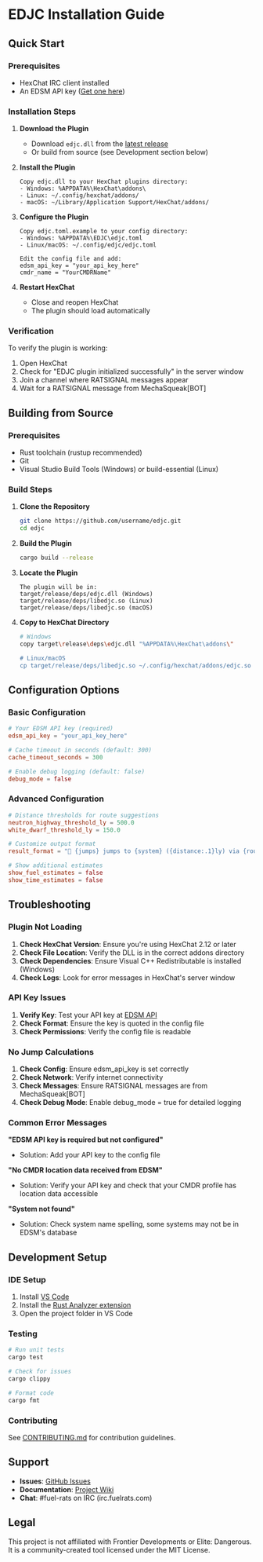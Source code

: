 # EDJC Installation Guide

## Quick Start

### Prerequisites
- HexChat IRC client installed
- An EDSM API key ([Get one here](https://www.edsm.net/en/settings/api))

### Installation Steps

1. **Download the Plugin**
   - Download `edjc.dll` from the [latest release](https://github.com/username/edjc/releases)
   - Or build from source (see Development section below)

2. **Install the Plugin**
   ```
   Copy edjc.dll to your HexChat plugins directory:
   - Windows: %APPDATA%\HexChat\addons\
   - Linux: ~/.config/hexchat/addons/
   - macOS: ~/Library/Application Support/HexChat/addons/
   ```

3. **Configure the Plugin**
   ```
   Copy edjc.toml.example to your config directory:
   - Windows: %APPDATA%\EDJC\edjc.toml
   - Linux/macOS: ~/.config/edjc/edjc.toml
   
   Edit the config file and add:
   edsm_api_key = "your_api_key_here"
   cmdr_name = "YourCMDRName"
   ```

4. **Restart HexChat**
   - Close and reopen HexChat
   - The plugin should load automatically

### Verification

To verify the plugin is working:
1. Open HexChat
2. Check for "EDJC plugin initialized successfully" in the server window
3. Join a channel where RATSIGNAL messages appear
4. Wait for a RATSIGNAL message from MechaSqueak[BOT]

## Building from Source

### Prerequisites
- Rust toolchain (rustup recommended)
- Git
- Visual Studio Build Tools (Windows) or build-essential (Linux)

### Build Steps

1. **Clone the Repository**
   ```bash
   git clone https://github.com/username/edjc.git
   cd edjc
   ```

2. **Build the Plugin**
   ```bash
   cargo build --release
   ```

3. **Locate the Plugin**
   ```
   The plugin will be in:
   target/release/deps/edjc.dll (Windows)
   target/release/deps/libedjc.so (Linux)
   target/release/deps/libedjc.so (macOS)
   ```

4. **Copy to HexChat Directory**
   ```bash
   # Windows
   copy target\release\deps\edjc.dll "%APPDATA%\HexChat\addons\"
   
   # Linux/macOS
   cp target/release/deps/libedjc.so ~/.config/hexchat/addons/edjc.so
   ```

## Configuration Options

### Basic Configuration
```toml
# Your EDSM API key (required)
edsm_api_key = "your_api_key_here"

# Cache timeout in seconds (default: 300)
cache_timeout_seconds = 300

# Enable debug logging (default: false)
debug_mode = false
```

### Advanced Configuration
```toml
# Distance thresholds for route suggestions
neutron_highway_threshold_ly = 500.0
white_dwarf_threshold_ly = 150.0

# Customize output format
result_format = "🚀 {jumps} jumps to {system} ({distance:.1}ly) via {route}"

# Show additional estimates
show_fuel_estimates = false
show_time_estimates = false
```

## Troubleshooting

### Plugin Not Loading
1. **Check HexChat Version**: Ensure you're using HexChat 2.12 or later
2. **Check File Location**: Verify the DLL is in the correct addons directory
3. **Check Dependencies**: Ensure Visual C++ Redistributable is installed (Windows)
4. **Check Logs**: Look for error messages in HexChat's server window

### API Key Issues
1. **Verify Key**: Test your API key at [EDSM API](https://www.edsm.net/en/settings/api)
2. **Check Format**: Ensure the key is quoted in the config file
3. **Check Permissions**: Verify the config file is readable

### No Jump Calculations
1. **Check Config**: Ensure edsm_api_key is set correctly
2. **Check Network**: Verify internet connectivity
3. **Check Messages**: Ensure RATSIGNAL messages are from MechaSqueak[BOT]
4. **Check Debug Mode**: Enable debug_mode = true for detailed logging

### Common Error Messages

**"EDSM API key is required but not configured"**
- Solution: Add your API key to the config file

**"No CMDR location data received from EDSM"**
- Solution: Verify your API key and check that your CMDR profile has location data accessible

**"System not found"**
- Solution: Check system name spelling, some systems may not be in EDSM's database

## Development Setup

### IDE Setup
1. Install [VS Code](https://code.visualstudio.com/)
2. Install the [Rust Analyzer extension](https://marketplace.visualstudio.com/items?itemName=rust-lang.rust-analyzer)
3. Open the project folder in VS Code

### Testing
```bash
# Run unit tests
cargo test

# Check for issues
cargo clippy

# Format code
cargo fmt
```

### Contributing
See [CONTRIBUTING.md](CONTRIBUTING.md) for contribution guidelines.

## Support

- **Issues**: [GitHub Issues](https://github.com/username/edjc/issues)
- **Documentation**: [Project Wiki](https://github.com/username/edjc/wiki)
- **Chat**: #fuel-rats on IRC (irc.fuelrats.com)

## Legal

This project is not affiliated with Frontier Developments or Elite: Dangerous. It is a community-created tool licensed under the MIT License.
